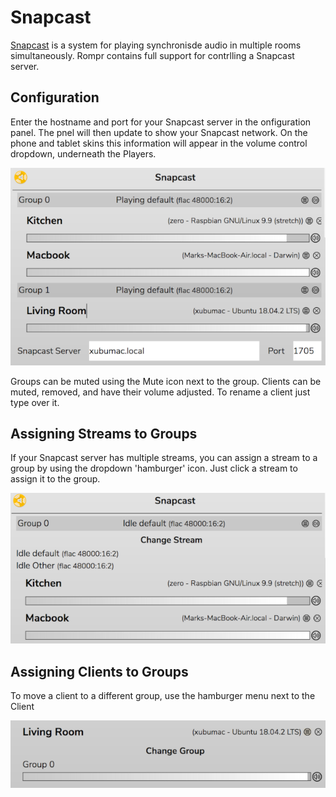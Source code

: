 # Snapcast

[Snapcast](https://github.com/badaix/snapcast) is a system for playing synchronisde audio in multiple rooms simultaneously. Rompr contains full support for contrlling a Snapcast server.

## Configuration

Enter the hostname and port for your Snapcast server in the onfiguration panel. The pnel will then update to show your Snapcast network. On the phone and tablet skins this information will appear in the volume control dropdown, underneath the Players.

![](images/snapcast1.png)

Groups can be muted using the Mute icon next to the group.
Clients can be muted, removed, and have their volume adjusted. To rename a client just type over it.

## Assigning Streams to Groups

If your Snapcast server has multiple streams, you can assign a stream to a group by using the dropdown 'hamburger' icon. Just click a stream to assign it to the group.

![](images/snapcast2.png)

## Assigning Clients to Groups

To move a client to a different group, use the hamburger menu next to the Client

![](images/snapcast3.png)
